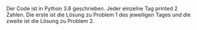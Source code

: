 Der Code ist in Python 3.8 geschrieben.
Jeder einzelne Tag printed 2 Zahlen. Die erste ist die Lösung zu Problem 1 des jeweiligen Tages und die zweite ist die Lösung zu Problem 2.

